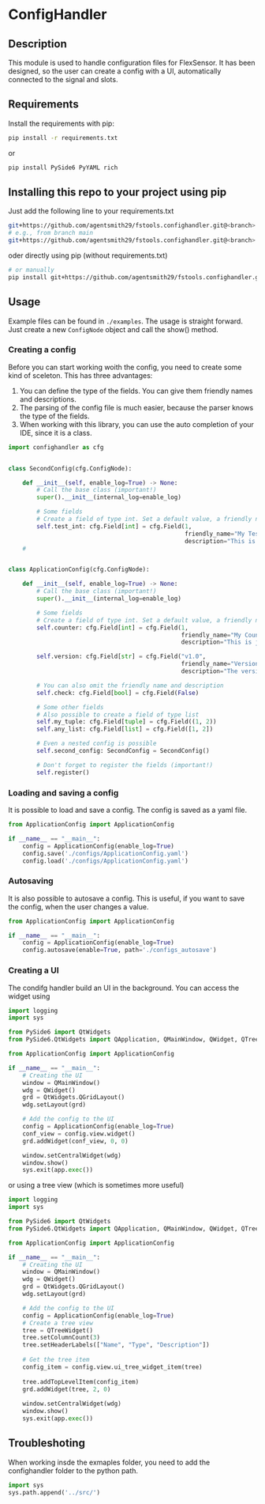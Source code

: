 # ConfigHandler

## Description
This module is used to handle configuration files for FlexSensor.
It has been designed, so the user can create a config with a UI, automatically connected to the signal and slots.

## Requirements
Install the requirements with pip:
```bash
pip install -r requirements.txt
````
or
```bash
pip install PySide6 PyYAML rich
```
## Installing this repo to your project using pip
Just add the following line to your requirements.txt
```bash
git+https://github.com/agentsmith29/fstools.confighandler.git@<branch>
# e.g., from branch main
git+https://github.com/agentsmith29/fstools.confighandler.git@<branch>
```
oder directly using pip (without requirements.txt)
```bash
# or manually
pip install git+https://github.com/agentsmith29/fstools.confighandler.git@<branch>
```
## Usage
Example files can be found in `./examples`.
The usage is straight forward. Just create a new ```ConfigNode``` object and call the show() method.
### Creating a config
Before you can start working woith the config, you need to create some kind of sceleton. This
has three advantages:
1. You can define the type of the fields. You can give them friendly names and descriptions.
2. The parsing of the config file is much easier, because the parser knows the type of the fields.
3. When working with this library, you can use the auto completion of your IDE, since it is a class.

```python
import confighandler as cfg


class SecondConfig(cfg.ConfigNode):

    def __init__(self, enable_log=True) -> None:
        # Call the base class (important!)
        super().__init__(internal_log=enable_log)

        # Some fields
        # Create a field of type int. Set a default value, a friendly name and a description
        self.test_int: cfg.Field[int] = cfg.Field(1,
                                                  friendly_name="My Test Int",
                                                  description="This is just an integer")
    #


class ApplicationConfig(cfg.ConfigNode):

    def __init__(self, enable_log=True) -> None:
        # Call the base class (important!)
        super().__init__(internal_log=enable_log)

        # Some fields
        # Create a field of type int. Set a default value, a friendly name and a description
        self.counter: cfg.Field[int] = cfg.Field(1,
                                                 friendly_name="My Counter",
                                                 description="This is just an integer")

        self.version: cfg.Field[str] = cfg.Field("v1.0",
                                                 friendly_name="Version",
                                                 description="The version")

        # You can also omit the friendly name and description
        self.check: cfg.Field[bool] = cfg.Field(False)

        # Some other fields
        # Also possible to create a field of type list
        self.my_tuple: cfg.Field[tuple] = cfg.Field((1, 2))
        self.any_list: cfg.Field[list] = cfg.Field([1, 2])

        # Even a nested config is possible
        self.second_config: SecondConfig = SecondConfig()

        # Don't forget to register the fields (important!)
        self.register()
```

### Loading and saving a config
It is possible to load and save a config. The config is saved as a yaml file.
```python
from ApplicationConfig import ApplicationConfig

if __name__ == "__main__":
    config = ApplicationConfig(enable_log=True)
    config.save('./configs/ApplicationConfig.yaml')
    config.load('./configs/ApplicationConfig.yaml')
```

### Autosaving
It is also possible to autosave a config. This is useful, if you want to save the config, when the user changes a value.
```python
from ApplicationConfig import ApplicationConfig

if __name__ == "__main__":
    config = ApplicationConfig(enable_log=True)
    config.autosave(enable=True, path='./configs_autosave')
```

### Creating a UI
The condifg handler build an UI in the background. You can access the widget using
```python
import logging
import sys

from PySide6 import QtWidgets
from PySide6.QtWidgets import QApplication, QMainWindow, QWidget, QTreeWidget

from ApplicationConfig import ApplicationConfig

if __name__ == "__main__":
    # Creating the UI
    window = QMainWindow()
    wdg = QWidget()
    grd = QtWidgets.QGridLayout()
    wdg.setLayout(grd)

    # Add the config to the UI
    config = ApplicationConfig(enable_log=True)
    conf_view = config.view.widget()
    grd.addWidget(conf_view, 0, 0)

    window.setCentralWidget(wdg)
    window.show()
    sys.exit(app.exec())
```
or using a tree view (which is sometimes more useful)
```python
import logging
import sys

from PySide6 import QtWidgets
from PySide6.QtWidgets import QApplication, QMainWindow, QWidget, QTreeWidget

from ApplicationConfig import ApplicationConfig

if __name__ == "__main__":
    # Creating the UI
    window = QMainWindow()
    wdg = QWidget()
    grd = QtWidgets.QGridLayout()
    wdg.setLayout(grd)

    # Add the config to the UI
    config = ApplicationConfig(enable_log=True)
    # Create a tree view
    tree = QTreeWidget()
    tree.setColumnCount(3)
    tree.setHeaderLabels(["Name", "Type", "Description"])
    
    # Get the tree item
    config_item = config.view.ui_tree_widget_item(tree)
    
    tree.addTopLevelItem(config_item)
    grd.addWidget(tree, 2, 0)
    
    window.setCentralWidget(wdg)
    window.show()
    sys.exit(app.exec())
```
## Troubleshoting
When working insde the exmaples folder, you need to add the confighandler folder to the python path.
```python
import sys
sys.path.append('../src/')
```
